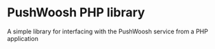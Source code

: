 PushWoosh PHP library
=====================

A simple library for interfacing with the PushWoosh service from a PHP application
